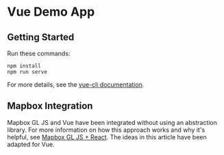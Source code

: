 # Vue Demo App

## Getting Started

Run these commands:
```
npm install
npm run serve
```

For more details, see the [vue-cli documentation](https://github.com/vuejs/vue-cli/blob/dev/docs/README.md).

## Mapbox Integration

Mapbox GL JS and Vue have been integrated without using an abstraction library. For more information on how this approach works and why it's helpful, see [Mapbox GL JS + React](https://blog.mapbox.com/mapbox-gl-js-react-764da6cc074a). The ideas in this article have been adapted for Vue.